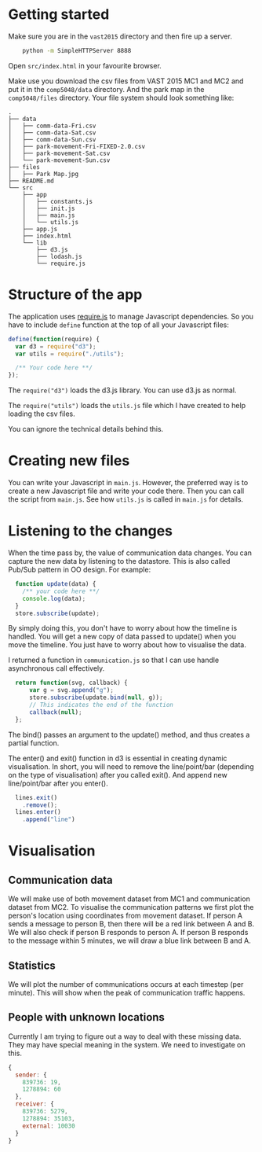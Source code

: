 # Getting started
Make sure you are in the `vast2015` directory and then fire up a server.
```bash
    python -m SimpleHTTPServer 8888
```
Open `src/index.html` in your favourite browser.

Make use you download the csv files from VAST 2015 MC1 and MC2 and put it in the `comp5048/data` directory.
And the park map in the `comp5048/files` directory.
Your file system should look something like:
```
.
├── data
│   ├── comm-data-Fri.csv
│   ├── comm-data-Sat.csv
│   ├── comm-data-Sun.csv
│   ├── park-movement-Fri-FIXED-2.0.csv
│   ├── park-movement-Sat.csv
│   └── park-movement-Sun.csv
├── files
│   ├── Park Map.jpg
├── README.md
└── src
    ├── app
    │   ├── constants.js
    │   ├── init.js
    │   ├── main.js
    │   └── utils.js
    ├── app.js
    ├── index.html
    └── lib
        ├── d3.js
        ├── lodash.js
        └── require.js

```

# Structure of the app
The application uses [require.js](http://requirejs.org/) to manage Javascript dependencies.
So you have to include `define` function at the top of all your Javascript files:
```javascript
define(function(require) {
  var d3 = require("d3");
  var utils = require("./utils");

  /** Your code here **/
});
```
The `require("d3")` loads the d3.js library. You can use d3.js as normal.

The `require("utils")` loads the `utils.js` file which I have created to help loading the csv files.

You can ignore the technical details behind this.


# Creating new files
You can write your Javascript in `main.js`.
However, the preferred way is to create a new Javascript file and write your code there.
Then you can call the script from `main.js`.
See how `utils.js` is called in `main.js` for details.

# Listening to the changes
When the time pass by, the value of communication data changes.
You can capture the new data by listening to the datastore.
This is also called Pub/Sub pattern in OO design.
For example:
```javascript
  function update(data) {
    /** your code here **/
    console.log(data);
  }
  store.subscribe(update);
```
By simply doing this, you don't have to worry about how the timeline is handled.
You will get a new copy of data passed to update() when you move the timeline.
You just have to worry about how to visualise the data.

I returned a function in `communication.js` so that I can use handle asynchronous call effectively.
```javascript
  return function(svg, callback) {
      var g = svg.append("g");
      store.subscribe(update.bind(null, g));
      // This indicates the end of the function
      callback(null);
  };
```
The bind() passes an argument to the update() method, and thus creates a partial function.

The enter() and exit() function in d3 is essential in creating dynamic visualisation.
In short, you will need to remove the line/point/bar (depending on the type of visualisation) after you called exit().
And append new line/point/bar after you enter().
```javascript
  lines.exit()
    .remove();
  lines.enter()
    .append("line")
```


# Visualisation
## Communication data
We will make use of both movement dataset from MC1 and communication dataset from MC2.
To visualise the communication patterns we first plot the person's location using coordinates from movement dataset.
If person A sends a message to person B, then there will be a red link between A and B.
We will also check if person B responds to person A.
If person B responds to the message within 5 minutes, we will draw a blue link between B and A.

## Statistics
We will plot the number of communications occurs at each timestep (per minute).
This will show when the peak of communication traffic happens.

## People with unknown locations
Currently I am trying to figure out a way to deal with these missing data.
They may have special meaning in the system.
We need to investigate on this.
```javascript
{
  sender: {
    839736: 19,
    1278894: 60
  },
  receiver: {
    839736: 5279,
    1278894: 35103,
    external: 10030
  }
}
```
